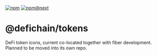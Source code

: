 [![npm](https://img.shields.io/npm/v/@defichain/tokens)](https://www.npmjs.com/package/@defichain/tokens/v/latest)
[![npm@next](https://img.shields.io/npm/v/@defichain/tokens/next)](https://www.npmjs.com/package/@defichain/tokens/v/next)

# @defichain/tokens

DeFi token icons, current co-located together with fiber development. Planned to be moved into its own repo. 
